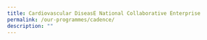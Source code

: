 ```yaml
---
title: Cardiovascular DiseasE National Collaborative Enterprise
permalink: /our-programmes/cadence/
description: ""
---
```

